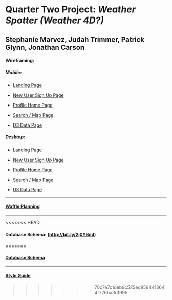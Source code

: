 # Quarter Two Project: *Weather Spotter (Weather 4D?)*
## Stephanie Marvez, Judah Trimmer, Patrick Glynn, Jonathan Carson


#### Wireframing:

##### Mobile:

- [Landing Page](https://wireframe.cc/pro/pp/8c94e6601130480)

- [New User Sign Up Page](https://wireframe.cc/pro/pp/8c94e6601130480#oojm96n2)

- [Profile Home Page](https://wireframe.cc/pro/pp/db21c6bfa130481)

- [Search / Map Page](https://wireframe.cc/pro/pp/5bc32ed9e130486#1)

- [D3 Data Page](https://wireframe.cc/pro/pp/db21c6bfa130481#foipdara)


##### Desktop:

- [Landing Page](https://wireframe.cc/pro/pp/0089befa4130464)

- [New User Sign Up Page](https://wireframe.cc/pro/pp/0089befa4130464)

- [Profile Home Page](https://wireframe.cc/pro/pp/0089befa4130464)

- [Search / Map Page](https://wireframe.cc/pro/pp/0089befa4130464)

- [D3 Data Page](https://wireframe.cc/pro/pp/0089befa4130464)

----
#### [Waffle Planning](https://waffle.io/Carsonjd/quarter-2-project)
----
<<<<<<< HEAD
#### Database Schema: (http://bit.ly/2j0Y6ml)
=======

#### [Database Schema](http://bit.ly/2j0Y6ml)
----
#### [Style Guide](https://viljamisdesign.com/styleguide/)
>>>>>>> 70c7e7c1deb9c525ec9594413644f776ba3df995
